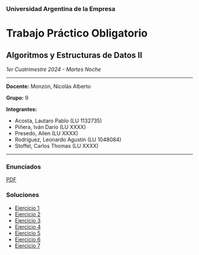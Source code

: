 ### Universidad Argentina de la Empresa
# Trabajo Práctico Obligatorio
## Algoritmos y Estructuras de Datos II
*1er Cuatrimestre 2024 - Martes Noche*

---

**Docente:** Monzon, Nicolás Alberto

**Grupo:** 9

**Integrantes:**
- Acosta, Lautaro Pablo (LU 1132735)
- Piñera, Iván Darío (LU XXXX)
- Presedo, Ailen (LU XXXX)
- Rodríguez, Leonardo Agustín (LU 1048084)
- Stoffel, Carlos Thomas (LU XXXX)

---

### Enunciados
[PDF](https://uadeeduar.sharepoint.com/:b:/r/sites/Section_467158/Materiales%20de%20clase/TPO/2024_TPO_Programaci%C3%B3n_II.pdf?csf=1&web=1&e=xkxxgY)

### Soluciones

- [Ejercicio 1](src/ar/edu/uade/tpo/ejercicio1/QueueOfStacks.java)
- [Ejercicio 2](src/ar/edu/uade/tpo/ejercicio2/Main.java)
- [Ejercicio 3](src/ar/edu/uade/tpo/ejercicio3/Main.java)
- [Ejercicio 4](src/ar/edu/uade/tpo/ejercicio4/Main.java)
- [Ejercicio 5](src/ar/edu/uade/tpo/ejercicio5/Main.java)
- [Ejercicio 6](src/ar/edu/uade/tpo/ejercicio6/Main.java)
- [Ejercicio 7](src/ar/edu/uade/tpo/ejercicio7/Main.java)